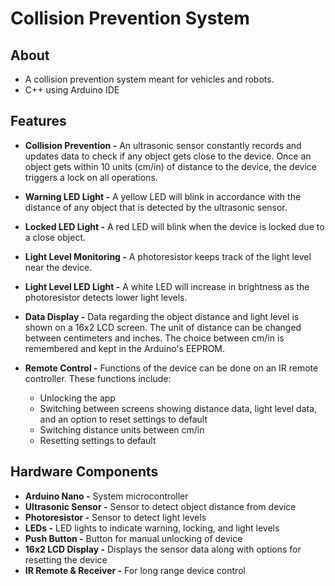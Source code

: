 # Collision Prevention System

## About

- A collision prevention system meant for vehicles and robots.
- C++ using Arduino IDE

<!-- ![alt text](https://github.com/kyriosaa/axis/blob/main/images/axis1.JPG "Axis Image 1") -->

## Features

- **Collision Prevention -** An ultrasonic sensor constantly records and updates data to check if any object gets close to the device. Once an object gets within 10 units (cm/in) of distance to the device, the device triggers a lock on all operations.
- **Warning LED Light -** A yellow LED will blink in accordance with the distance of any object that is detected by the ultrasonic sensor.
- **Locked LED Light -** A red LED will blink when the device is locked due to a close object.

- **Light Level Monitoring -** A photoresistor keeps track of the light level near the device.
- **Light Level LED Light -** A white LED will increase in brightness as the photoresistor detects lower light levels.

- **Data Display -** Data regarding the object distance and light level is shown on a 16x2 LCD screen. The unit of distance can be changed between centimeters and inches. The choice between cm/in is remembered and kept in the Arduino's EEPROM.
- **Remote Control -** Functions of the device can be done on an IR remote controller. These functions include: 
    - Unlocking the app
    - Switching between screens showing distance data, light level data, and an option to reset settings to default
    - Switching distance units between cm/in
    - Resetting settings to default

## Hardware Components

- **Arduino Nano -** System microcontroller
- **Ultrasonic Sensor -** Sensor to detect object distance from device
- **Photoresistor -** Sensor to detect light levels
- **LEDs -** LED lights to indicate warning, locking, and light levels
- **Push Button -** Button for manual unlocking of device
- **16x2 LCD Display -** Displays the sensor data along with options for resetting the device
- **IR Remote & Receiver -** For long range device control